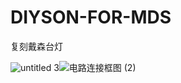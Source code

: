 # DIYSON-FOR-MDS
复刻戴森台灯

![untitled 3](https://user-images.githubusercontent.com/62885507/225687561-688a8536-c3dc-4ccb-af46-bd4b08045b90.png)![电路连接框图 (2)](https://user-images.githubusercontent.com/62885507/226835135-5371fe1c-cc72-4146-a1fb-63fe2b9201ea.png)
